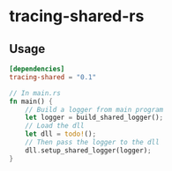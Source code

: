 # tracing-shared-rs

## Usage

```toml
[dependencies]
tracing-shared = "0.1"

```

```rust
// In main.rs
fn main() {
    // Build a logger from main program
    let logger = build_shared_logger();
    // Load the dll
    let dll = todo!();
    // Then pass the logger to the dll
    dll.setup_shared_logger(logger);
}
```